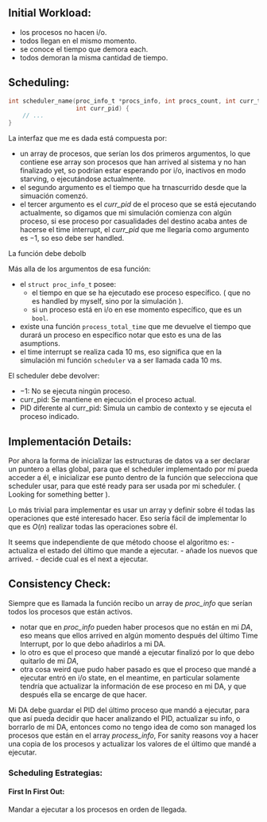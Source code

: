 ## Initial Workload:
- los procesos no hacen i/o.
- todos llegan en el mismo momento.
- se conoce el tiempo que demora each.
- todos demoran la misma cantidad de tiempo.

## Scheduling:

```c
int scheduler_name(proc_info_t *procs_info, int procs_count, int curr_time,
                   int curr_pid) {
    // ...
}
```

La interfaz que me es dada está compuesta por:

- un array de procesos, que serían los dos primeros argumentos, lo que contiene ese array son procesos que han arrived al sistema y no han finalizado yet, so podrían estar esperando por i/o, inactivos en modo starving, o ejecutándose actualmente.
- el segundo argumento es el tiempo que ha trnascurrido desde que la simuación comenzó.
- el tercer argumento es el *curr_pid* de el proceso que se está ejecutando actualmente, so digamos que mi simulación comienza con algún proceso, si ese proceso por casualidades del destino acaba antes de hacerse el time interrupt, el *curr_pid* que me llegaría como argumento es $-1$, so eso debe ser handled.

La función debe debolb

Más alla de los argumentos de esa función:

-  el `struct proc_info_t` posee:
	- el tiempo en que se ha ejecutado ese proceso específico. ( que no es handled by myself, sino por la simulación ).
	- si un proceso está en i/o en ese momento específico, que es un `bool`.
- existe una función `process_total_time` que me devuelve el tiempo que durará un proceso en específico notar que esto es una de las asumptions.
- el time interrupt se realiza cada 10 ms, eso significa que en la simulación mi función `scheduler` va a ser llamada cada 10 ms.

El scheduler debe devolver:

- $-1$: No se ejecuta ningún proceso.	
- curr_pid: Se mantiene en ejecución el proceso actual.
- PID diferente al curr_pid: Simula un cambio de contexto y se ejecuta el proceso indicado.

## Implementación Details:

Por ahora la forma de inicializar las estructuras de datos va a ser declarar un puntero a ellas global, para que el scheduler implementado por mí pueda acceder a él, e inicializar ese punto dentro de la función que selecciona que scheduler usar, para que esté ready para ser usada por mi scheduler. ( Looking for something better ).

Lo más trivial para implementar es usar un array y definir sobre él todas las operaciones que esté interesado hacer. Eso sería fácil de implementar lo que es $O(n)$ realizar todas las operaciones sobre él.

It seems que independiente de que método choose el algoritmo es:
	- actualiza el estado del último que mande a ejecutar.
	- añade los nuevos que arrived.
	- decide cual es el next a ejecutar.

## Consistency Check:

Siempre que es llamada la función recibo un array de *proc_info* que serían todos los procesos que están activos.

- notar que en *proc_info* pueden haber procesos que no están en mi *DA*, eso means que ellos arrived en algún momento después del último Time Interrupt, por lo que debo añadirlos a mi DA.
- lo otro es que el proceso que mandé a ejecutar finalizó por lo que debo quitarlo de mi *DA*, 
- otra cosa weird que pudo haber pasado es que el proceso que mandé a ejecutar entró en i/o state, en el meantime, en particular solamente tendría que actualizar la información de ese proceso en mi DA, y que después ella se encarge de que hacer.

Mi DA debe guardar el PID del último proceso que mandó a ejecutar, para que así pueda decidir que hacer analizando el PID, actualizar su info, o borrarlo de mi DA, entonces como no tengo idea de como son managed los procesos que están en el array *process_info*,  For sanity reasons voy a hacer una copia de los procesos y actualizar los valores de el último que mandé a ejecutar.


### Scheduling Estrategias:

#### First In First Out:

Mandar a ejecutar a los procesos en orden de llegada. 
